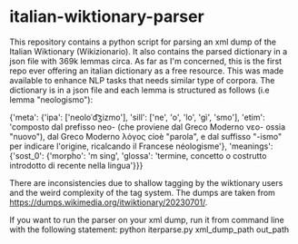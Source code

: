 # italian-wiktionary-parser
This repository contains a python script for parsing an xml dump of the Italian Wiktionary (Wikizionario). It also contains the parsed dictionary in a json file with 369k lemmas circa. As far as I'm concerned, this is the first repo ever offering an italian dictionary as a free resource. This was made available to enhance NLP tasks that needs similar type of corpora. The dictionary is in a json file and each lemma is structured as follows (i.e lemma "neologismo"):

{'meta': {'ipa': ['neoloˈd͡ʒizmo'],
  'sill': ['ne', 'o', 'lo', 'gì', 'smo'],
  'etim': 'composto dal prefisso neo-  (che proviene dal Greco Moderno νεο- ossia "nuovo"), dal Greco Moderno λόγος cioè "parola", e dal suffisso "-ismo" per indicare l\'origine, ricalcando il Francese néologisme'},
 'meanings': {'sost_0': {'morpho': 'm sing',
   'glossa': 'termine, concetto o costrutto introdotto di recente nella lingua'}}}

There are inconsistencies due to shallow tagging by the wiktionary users and the weird complexity of the tag system. The dumps are taken from https://dumps.wikimedia.org/itwiktionary/20230701/.

If you want to run the parser on your xml dump, run it from command line with the following statement: 
python iterparse.py xml_dump_path out_path